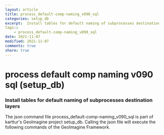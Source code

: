 ```yaml
---
layout: article
title: process_default-comp-naming_v090_sql
categories: setup_db
excerpt:  Install tables for default naming of subprocesses destination layers
tags:: 
    - process_default-comp-naming_v090_sql
date: 2021-11-07
modified: 2021-11-07
comments: true
share: true
---
```


# process default comp naming v090 sql (setup_db)

###  Install tables for default naming of subprocesses destination layers

The json command file <span class='file'>process_default-comp-naming_v090_sql</span> is part of karttur's GeoImagine project <span class='project'>setup_db</span>. Calling the json file will execute the following commands of the GeoImagine Framework.

```
